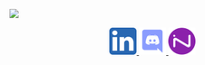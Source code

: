 <p>
  <img src="https://capsule-render.vercel.app/api?type=blur&height=250&color=timeGradient&text=Couvbat&reversal=true&textBg=false&desc=Full-Stack%20Web%20Dev&section=header"
</p>

<div align="center">
  <a href="https://www.linkedin.com/in/jules-h%C3%A9mery-338134195/" target="blank">
    <img src="https://raw.githubusercontent.com/Couvbat/Couvbat/refs/heads/main/src/5296501_linkedin_network_linkedin%20logo_icon.png">
  </a>
  <a href="https://discord.com/channels/321278246824181761">
    <img src="https://raw.githubusercontent.com/Couvbat/Couvbat/refs/heads/main/src/4373196_discord_logo_logos_icon.png">
  </a>
  <a href="https://www.in-leed.com/">
    <img height="48px" src="https://raw.githubusercontent.com/Couvbat/Couvbat/refs/heads/main/src/inleed.png">
  </a>
</div>
